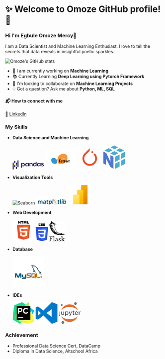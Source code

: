 # **:sparkles: Welcome to Omoze GitHub profile! :rocket:**

### Hi I'm Egbule Omoze Mercy👋
I am a Data Scientist and Machine Learning Enthusiast. I love to tell the secrets that data reveals in insightful poetic sparkles.

![Omoze's GitHub stats](https://github-readme-stats.vercel.app/api?username=Omoze5&show_icons=true&theme=radical)


  * 🚧 I am currently working on **Machine Learning**
  * 📚 Currently Learning **Deep Learning using Pytorch Framework**
  * 👯 I'm looking to collaborate on **Machine Learning Projects**
  * 💡 Got a question? Ask me about **Python, ML, SQL**

#### 📬 How to connect with me 
[📩](mailto:egbuleomoze@gmail.com) [LinkedIn](https://www.linkedin.com/in/omoze-mercy-egbule-840b391b3/)

### My Skills
* **Data Science and Machine Learning**
  
   <img src="https://raw.githubusercontent.com/Omoze5/Omoze5/main/kindpng_5747046.png" alt="Pandas" style="width:100px;"> <img src="https://github.com/Omoze5/Omoze5/raw/main/Scikit-Learn.png" alt="Scikit-Learn" style="width:100px;"> <img src= "https://github.com/Omoze5/Omoze5/blob/main/Pytorch.png" alt="Pytorch" style="width:80px;"> <img src="https://github.com/Omoze5/Omoze5/raw/main/Numpy.png" alt="Numpy" style="width:70px;">

* **Visualization Tools**
    
    <img src= "https://miro.medium.com/v2/resize:fit:1400/format:webp/1*5VKgpRUCInBKmWBXFvSvvA.png" alt="Seaborn" style="width:100px;">     <img src= "https://github.com/Omoze5/Omoze5/blob/main/Matplotlib.png" alt="Matplotlib" style="width:100px;"> <img src= "https://github.com/Omoze5/Omoze5/blob/main/Powerbi.png" alt="Power Bi" style="width:70px;">

* **Web Development**
  
   <img src= "https://github.com/Omoze5/Omoze5/blob/main/HTML.png" alt="HTML" style="width:70px;">  <img src= "https://github.com/Omoze5/Omoze5/blob/main/css-logo.png" alt="CSS" style="width:40px;">     <img src= "https://github.com/Omoze5/Omoze5/blob/main/flask-logo.png" alt="Flask" style="width:50px;">

* **Database**

  <img src= "https://github.com/Omoze5/Omoze5/blob/main/MYSQL.png" alt="SQL" style="width:100px;">

* **IDEs**

   <img src= "https://github.com/Omoze5/Omoze5/blob/main/Pycharm.png" alt="Pycharm" style="width:70px;">    <img src= "https://github.com/Omoze5/Omoze5/blob/main/visual-studio-code-logo.png" alt="Visual_code" style="width:70px;">  <img src= "https://github.com/Omoze5/Omoze5/blob/main/Jupyter.png" alt="Jupyter" style="width:70px;">

### Achievement
   * Professional Data Science Cert, DataCamp
   * Diploma in Data Science, Altschool Africa


<!--
**Omoze5/Omoze5** is a ✨ _special_ ✨ repository because its `README.md` (this file) appears on your GitHub profile.

Here are some ideas to get you started:
- 🔭 I am currently working on
- 🌱 I’m currently learning ...
- 👯 I’m looking to collaborate on ...
- 🤔 I’m looking for help with ...
- 💬 Ask me about ...
- 📫 How to reach me: ...
- 😄 Pronouns: ...
- ⚡ Fun fact: ...
-->
